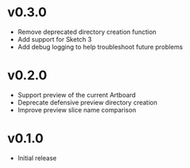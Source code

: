 # v0.3.0

* Remove deprecated directory creation function
* Add support for Sketch 3
* Add debug logging to help troubleshoot future problems

# v0.2.0

* Support preview of the current Artboard
* Deprecate defensive preview directory creation
* Improve preview slice name comparison

# v0.1.0

* Initial release
